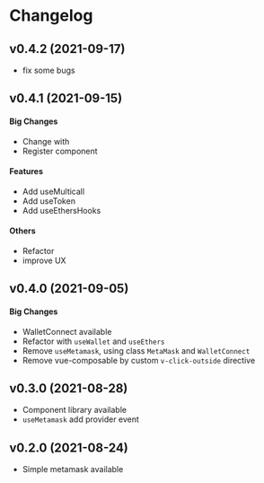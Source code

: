 Changelog
=========

v0.4.2 (2021-09-17)
--------------------------------
  - fix some bugs

v0.4.1 (2021-09-15)
--------------------------------
#### Big Changes
  - Change <board> with <vdapp-board>
  - Register component <vdapp-modal> 

#### Features
  - Add useMulticall
  - Add useToken
  - Add useEthersHooks

#### Others
  - Refactor
  - improve UX

v0.4.0 (2021-09-05)
--------------------------------
#### Big Changes
  - WalletConnect available
  - Refactor with `useWallet` and `useEthers`
  - Remove `useMetamask`, using class `MetaMask` and `WalletConnect`
  - Remove vue-composable by custom `v-click-outside` directive

v0.3.0 (2021-08-28)
--------------------------------
  - Component library available
  - `useMetamask` add provider event

v0.2.0 (2021-08-24)
--------------------------------
  - Simple metamask available